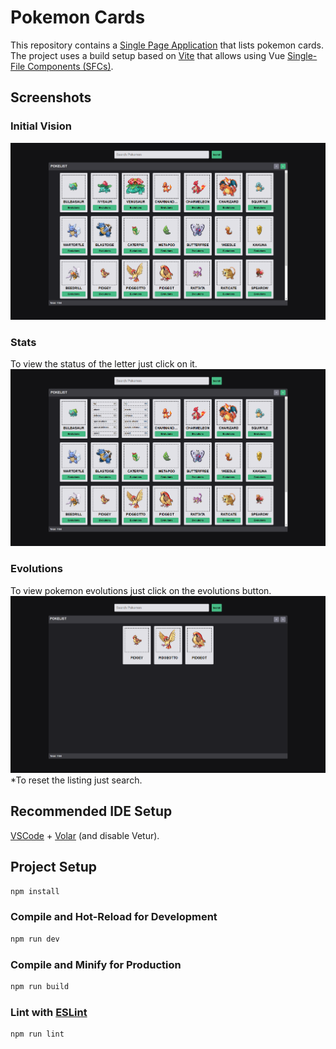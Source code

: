 # Pokemon Cards

This repository contains a [Single Page Application](https://vuejs.org/guide/extras/ways-of-using-vue.html#single-page-application-spa) that lists pokemon cards.
The project uses a build setup based on [Vite](https://vitejs.dev/) that allows using Vue [Single-File Components (SFCs)](https://vuejs.org/guide/scaling-up/sfc.html).
## Screenshots

### Initial Vision
![logo](./public/screenshot-initial.png)
### Stats
To view the status of the letter just click on it.
![logo](./public/screenshot-stats.png)
### Evolutions
To view pokemon evolutions just click on the evolutions button.
![logo](./public/screenshot-evolutions.png)
*To reset the listing just search.
## Recommended IDE Setup

[VSCode](https://code.visualstudio.com/) + [Volar](https://marketplace.visualstudio.com/items?itemName=Vue.volar) (and disable Vetur).

## Project Setup

```sh
npm install
```

### Compile and Hot-Reload for Development

```sh
npm run dev
```

### Compile and Minify for Production

```sh
npm run build
```

### Lint with [ESLint](https://eslint.org/)

```sh
npm run lint
```
